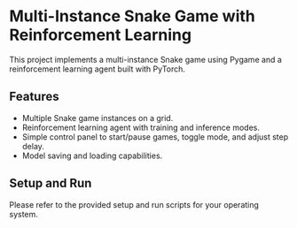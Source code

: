 # Multi-Instance Snake Game with Reinforcement Learning

This project implements a multi-instance Snake game using Pygame and a reinforcement learning agent built with PyTorch.

## Features

- Multiple Snake game instances on a grid.
- Reinforcement learning agent with training and inference modes.
- Simple control panel to start/pause games, toggle mode, and adjust step delay.
- Model saving and loading capabilities.

## Setup and Run

Please refer to the provided setup and run scripts for your operating system.
